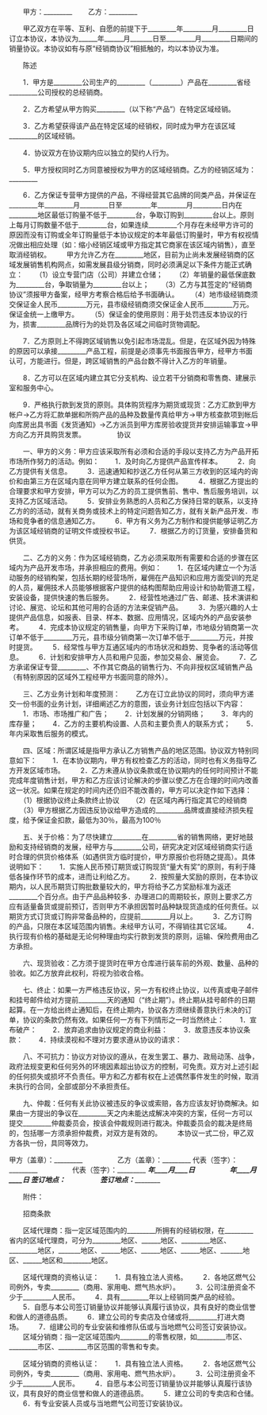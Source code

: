 
 


　　甲方：_________
　　乙方：_________


　　甲乙双方在平等、互利、自愿的前提下于_________年_________月_________日订立本协议，本协议为______年______月_______日至_________月_________日期间的销量协议。本协议如有与原“经销商协议”相抵触的，均以本协议为准。


　　陈述


　　1．甲方是_________公司生产的_________（_________）产品在_________省经_________公司授权的总经销商。


　　2．乙方希望从甲方购买_________（以下称“产品”）在特定区域经销。


　　3．乙方希望获得该产品在特定区域的经销权，同时成为甲方在该区域_________的区域经销。


　　4．协议双方在协议期内应以独立的契约人行为。


　　5．甲方授权同时乙方同意被授权为甲方的区域经销商。乙方的经销区域为：_________


　　6．乙方保证专营甲方提供的产品，不得经营其它品牌的同类产品，并保证在_________年_________月_________日至_________年_________月_________日内在_________地区最低订购量不低于_________台，争取订购到_________台以上。原则上每月订购数量不低于_________台，如果连续_________个月存在未经甲方许可的原因而没有订购或全年订购量低于本协议规定的本年最低订购量时，甲方有权视情况做出相应处理（如：缩小经销区域或甲方指定其它商家在该区域内销售），直至取消经销权。
　　甲方允许乙方在_________地区，目前为止尚未发展经销商的区域发展销售机构网点，如需发展县级分销商，同时必须满足以下条件方能正式确立：
　　（1）设立专营门店（公司）并建立仓储；
　　（2）年销量的最低保底数为_________台，争取销量为_________台以上；
　　（3）乙方与其签定的“经销商协议”须报甲方备案，经甲方考察合格后给予书面确认。
　　（4）地市级经销商须交保证金人民币_________万元，县市级经销商须交保证金人民币_________万元。保证金统一上缴甲方。
　　（5）保证金的使用原则：用于处罚违反本协议的行为，损害_________品牌行为的处罚及各区域之间临时货物调配。


　　7．乙方原则上不得跨区域销售以免引起市场混乱。但是，在区域外因为特殊的原因可以承接_________产品工程，前提是必须事先书面报告甲方，经甲方书面认可，方能进行。但是，跨区域销售的产品台数不得计入乙方的年销量。


　　8．乙方可以在区域内建立其它分支机构、设立若干分销商和零售商、建展示室和服务中心。


　　9．严格执行款到发货的原则。具体购货程序为期货或现货：乙方汇款到甲方帐户→乙方将汇款单据和所购产品的品种及数量传真给甲方→甲方核查款项到帐后向库房出具书面《发货通知》→乙方派员到甲方库房验收提货并安排运输事宜→甲方向乙方开具购货发票。
　　
　　协议


　　一、甲方的义务：甲方应该采取所有必须和合适的手段以支持乙方为产品开拓市场所作努力的活动。例如：
　　1．及时向乙方提供产品宣传样本。
　　2．向乙方提供有关信息。
　　3．迅速通知和抄送乙方任何从第三方收到的区域内的询价和由第三方在区域内意在同甲方建立联系的任何企图。
　　4．根据乙方提出的合理要求和甲方安排，甲方可以为乙方的员工提供售前、售中、售后服务培训，以支持乙方区域活动。
　　5．安排业务熟悉的人员和乙方保持日常的联系，以支持乙方的的活动，就有关商务或技术上的特定问题告知乙方，就有关新产品开发．市场和竞争者的信息通知乙方。
　　6．甲方有义务为乙方制作和提供能够证明乙方为该区域经销商的证明文件或授权书证。
　　7．根据乙方的订货量，安排备货和供货。


　　二、乙方的义务：作为区域经销商，乙方必须采取所有需要和合适的步骤在区域内为产品开发市场，并承担相应的费用。例如：
　　1．在区域内建立一个为活动服务的经销构架，包括长期的经营场所，雇佣在产品知识和应用方面受训的充足的人员，雇佣技术人员能够根据客户提供的结构图帮助应用设计和协助管道工程，安装设备，提供快速的售后服务。
　　2．经营性地通过广告、邮递、技术演讲和讨论、展览、论坛和其他可用的合适的方法来促销产品。
　　3．为感兴趣的人士提供产品信息，如报表、目录、样本、数据、应用情况，区域内外的产品安装参考。
　　4．完成本协议规定的销售量，向甲方下采购订单，市地级分销商第一次订单不低于_________万元，县市级分销商第一次订单不低于_________万元，并按时提货。
　　5．经常性与甲方互通区域内的市场状况和趋势、竞争者的活动等信息。
　　6．计划和安排甲方人员和用户见面，参加交易会、展览会。
　　7．乙方承诺保证专营_________、不作其它商品的销售行为、不向非授权区域销售产品（有特别原因的区域外工程经甲方书面同意的除外）。


　　三、乙方业务计划和年度预测：
　　乙方在订立此协议的同时，须向甲方递交一份书面的业务计划，详细阐述乙方的意图，该业务计划应包括以下内容：
　　1．市场、市场推广和广告；
　　2．计划发展的分销网络；
　　3．年内的库存量；
　　4．乙方的主要机构设置、人员和主要负责人的联系方式；
　　5．年内采取售后服务的模式。


　　四、区域：所谓区域是指甲方承认乙方销售产品的地区范围。协议双方特别同意如下：
　　1．在本协议期内，甲方有权检查乙方的活动，同时也有义务指导乙方开发区域市场。
　　2．乙方未遵从协议条款或在协议期内的任何时间预计不能完成年度销售计划，甲方和乙方应该讨论解决的步骤以使乙方在合理的时间内改善这一状况。如果在规定的时间内还仍旧不能改善的，甲方可以决定作如下选择：
　　（1）根据协议终止条款终止协议
　　（2）在区域内再行指定其它的经销商
　　（3）甲方根据乙方因违反协议给甲方造成的_________品牌或直接经济损失程度，给予保证金扣款，最低为30％，最高为100％


　　五、关于价格：为了尽快建立_________在_________省的销售网络，更好地鼓励和支持经销商的发展，经甲方与_________公司，研究决定对区域经销商实行适时合理的供货价格体系（如遇供货方临时提价，甲方原报价也将随之提高）。具体说明如下：
　　1．实施人民币预订期货或订购现货“量大有奖”的原则，有利于降低各操作环节的成本，进而让利给乙方。
　　2．按照量大奖励的原则，在本协议期内，以人民币期货订购批数量较大的，甲方将给予乙方奖励标准为返还_________个百分点。由于产品品种较多．办理进口的周期较长，原则上要求乙方应有适量备货或提前预订，否则甲方不承担因暂时品种缺现货造成的任何责任。以期货方式订货或订购非常备品种的，应提前_________月以上。
　　3．乙方订购的产品，只限在本区域范围内销售。未经甲方认可，不得销往其它区域。
　　4．执行现有价格的基础是无论何种理由均实行款到发货的原则，运输、保险费用由乙方承担。


　　六、现货验收：乙方须于提货时在甲方仓库进行装车前的外观、数量、品种的验收。如乙方放弃此权利，将视为验收合格。


　　七、终止：如果一方严格违反协议，另一方有权终止协议，以传真或电子邮件和挂号邮件给对方提前_________天的通知（“终止期”）。终止期从挂号邮件的日期起算。在一方给出终止通知后，在终止期内，协议各方须继续善意执行未决的订单，协议的条款仍然有效。如果任何一方有下列情形之一时当然终止：
　　1．宣布破产：
　　2．放弃追求由协议规定的商业利益：
　　3．故意违反本协议条款：
　　4．持续漠视和不理对方要求遵从协议的请求：


　　八、不可抗力：协议方对协议的遵从，在发生罢工、暴力、政局动荡、战争，政府法规变更和任何另外的环境因素超出协议方的控制，可免责。双方对上述引起的任何损失或损坏不负责任。甲方和乙方都有权在上述偶然事件发生的时候，取消未执行的合同，全部或部分不承担责任。


　　九、仲裁：任何有关此协议被违反的争议或索赔，各方应该友好协商解决。如果由一方提出的争议在_________天之内未能达成解决冲突的方案，任何一方可以提交_________仲裁委员会，按该会仲裁规则进行裁决。仲裁委员会的裁决是终局的，包括哪一方须承担仲裁费，对双方是有效的。
　　本协议一式二份，甲乙双方各执一份，具同等效力。



甲方（盖章）：_________　　　　　乙方（盖章）：_________
代表（签字）：_________　　　　　代表（签字）：_________
_________年____月____日　　　　　_________年____月____日
签订地点：_____________　　　　　签订地点：_____________


　　附件：


　　招商条款


　　区域代理商：指一定区域范围内的_________所拥有的经销权限，在_________省内的区域代理商，可分为_________地区、______地区、_________地区、_________地区，_______地区、______地区、______地区、______地区、_______地区、______地区和_________地区。


　　区域代理商的资格认证：
　　1．具有独立法人资格。
　　2．各地区燃气公司例外，专卖_________（商用、家用电、燃气热水炉）。
　　3．公司注册资金不少于_________人民币。
　　4．具有_________年以上经销同类产品的经验。
　　5．自愿与本公司签订销量协议并能够认真履行该协议，具有良好的商业信誉和做人的道德品质。
　　6．建立公司的专卖店及仓储或将_________打进大商场。
　　7．组建公司的专业安装和维修队伍或与当地燃气公司签订安装协议。
　　区域分销商：指一定区域范围内_________的零售权限，如_________市区、_________市区、_________市区范围的零售和专卖。


　　区域分销商的资格认证：
　　1．具有独立法人资格。
　　2．各地区燃气公司例外，专卖_________（商用、家用电、燃气热水炉）。
　　3．公司注册资金不少于_________人民币。
　　4．自愿与本公司签订销量协议并能够认真履行该协议，具有良好的商业信誉和做人的道德品质。
　　5．建立公司的专卖店和仓储。
　　6．有专业安装人员或与当地燃气公司签订安装协议。
 


 

 
 
 
 
 
  


  
 

  


  


  
 
 
 
 

